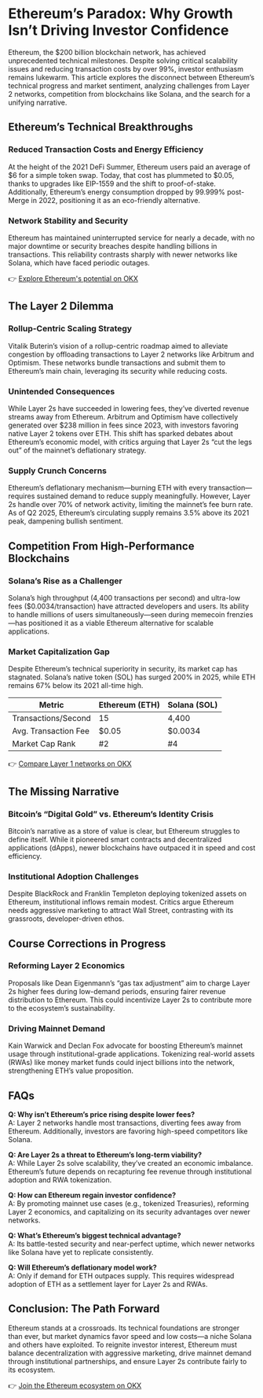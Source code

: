 # Ethereum’s Paradox: Why Growth Isn’t Driving Investor Confidence  

Ethereum, the $200 billion blockchain network, has achieved unprecedented technical milestones. Despite solving critical scalability issues and reducing transaction costs by over 99%, investor enthusiasm remains lukewarm. This article explores the disconnect between Ethereum’s technical progress and market sentiment, analyzing challenges from Layer 2 networks, competition from blockchains like Solana, and the search for a unifying narrative.  

## Ethereum’s Technical Breakthroughs  

### Reduced Transaction Costs and Energy Efficiency  
At the height of the 2021 DeFi Summer, Ethereum users paid an average of $6 for a simple token swap. Today, that cost has plummeted to $0.05, thanks to upgrades like EIP-1559 and the shift to proof-of-stake. Additionally, Ethereum’s energy consumption dropped by 99.999% post-Merge in 2022, positioning it as an eco-friendly alternative.  

### Network Stability and Security  
Ethereum has maintained uninterrupted service for nearly a decade, with no major downtime or security breaches despite handling billions in transactions. This reliability contrasts sharply with newer networks like Solana, which have faced periodic outages.  

👉 [Explore Ethereum's potential on OKX](https://bit.ly/okx-bonus)  

## The Layer 2 Dilemma  

### Rollup-Centric Scaling Strategy  
Vitalik Buterin’s vision of a rollup-centric roadmap aimed to alleviate congestion by offloading transactions to Layer 2 networks like Arbitrum and Optimism. These networks bundle transactions and submit them to Ethereum’s main chain, leveraging its security while reducing costs.  

### Unintended Consequences  
While Layer 2s have succeeded in lowering fees, they’ve diverted revenue streams away from Ethereum. Arbitrum and Optimism have collectively generated over $238 million in fees since 2023, with investors favoring native Layer 2 tokens over ETH. This shift has sparked debates about Ethereum’s economic model, with critics arguing that Layer 2s “cut the legs out” of the mainnet’s deflationary strategy.  

### Supply Crunch Concerns  
Ethereum’s deflationary mechanism—burning ETH with every transaction—requires sustained demand to reduce supply meaningfully. However, Layer 2s handle over 70% of network activity, limiting the mainnet’s fee burn rate. As of Q2 2025, Ethereum’s circulating supply remains 3.5% above its 2021 peak, dampening bullish sentiment.  

## Competition From High-Performance Blockchains  

### Solana’s Rise as a Challenger  
Solana’s high throughput (4,400 transactions per second) and ultra-low fees ($0.0034/transaction) have attracted developers and users. Its ability to handle millions of users simultaneously—seen during memecoin frenzies—has positioned it as a viable Ethereum alternative for scalable applications.  

### Market Capitalization Gap  
Despite Ethereum’s technical superiority in security, its market cap has stagnated. Solana’s native token (SOL) has surged 200% in 2025, while ETH remains 67% below its 2021 all-time high.  

| Metric               | Ethereum (ETH) | Solana (SOL) |  
|----------------------|----------------|--------------|  
| Transactions/Second  | 15             | 4,400        |  
| Avg. Transaction Fee | $0.05          | $0.0034      |  
| Market Cap Rank      | #2             | #4           |  

👉 [Compare Layer 1 networks on OKX](https://bit.ly/okx-bonus)  

## The Missing Narrative  

### Bitcoin’s “Digital Gold” vs. Ethereum’s Identity Crisis  
Bitcoin’s narrative as a store of value is clear, but Ethereum struggles to define itself. While it pioneered smart contracts and decentralized applications (dApps), newer blockchains have outpaced it in speed and cost efficiency.  

### Institutional Adoption Challenges  
Despite BlackRock and Franklin Templeton deploying tokenized assets on Ethereum, institutional inflows remain modest. Critics argue Ethereum needs aggressive marketing to attract Wall Street, contrasting with its grassroots, developer-driven ethos.  

## Course Corrections in Progress  

### Reforming Layer 2 Economics  
Proposals like Dean Eigenmann’s “gas tax adjustment” aim to charge Layer 2s higher fees during low-demand periods, ensuring fairer revenue distribution to Ethereum. This could incentivize Layer 2s to contribute more to the ecosystem’s sustainability.  

### Driving Mainnet Demand  
Kain Warwick and Declan Fox advocate for boosting Ethereum’s mainnet usage through institutional-grade applications. Tokenizing real-world assets (RWAs) like money market funds could inject billions into the network, strengthening ETH’s value proposition.  

## FAQs  

**Q: Why isn’t Ethereum’s price rising despite lower fees?**  
A: Layer 2 networks handle most transactions, diverting fees away from Ethereum. Additionally, investors are favoring high-speed competitors like Solana.  

**Q: Are Layer 2s a threat to Ethereum’s long-term viability?**  
A: While Layer 2s solve scalability, they’ve created an economic imbalance. Ethereum’s future depends on recapturing fee revenue through institutional adoption and RWA tokenization.  

**Q: How can Ethereum regain investor confidence?**  
A: By promoting mainnet use cases (e.g., tokenized Treasuries), reforming Layer 2 economics, and capitalizing on its security advantages over newer networks.  

**Q: What’s Ethereum’s biggest technical advantage?**  
A: Its battle-tested security and near-perfect uptime, which newer networks like Solana have yet to replicate consistently.  

**Q: Will Ethereum’s deflationary model work?**  
A: Only if demand for ETH outpaces supply. This requires widespread adoption of ETH as a settlement layer for Layer 2s and RWAs.  

## Conclusion: The Path Forward  

Ethereum stands at a crossroads. Its technical foundations are stronger than ever, but market dynamics favor speed and low costs—a niche Solana and others have exploited. To reignite investor interest, Ethereum must balance decentralization with aggressive marketing, drive mainnet demand through institutional partnerships, and ensure Layer 2s contribute fairly to its ecosystem.  

👉 [Join the Ethereum ecosystem on OKX](https://bit.ly/okx-bonus)  
